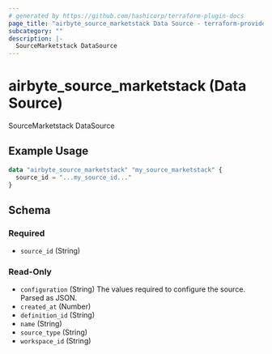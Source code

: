```yaml
---
# generated by https://github.com/hashicorp/terraform-plugin-docs
page_title: "airbyte_source_marketstack Data Source - terraform-provider-airbyte"
subcategory: ""
description: |-
  SourceMarketstack DataSource
---
```


# airbyte_source_marketstack (Data Source)

SourceMarketstack DataSource

## Example Usage

```terraform
data "airbyte_source_marketstack" "my_source_marketstack" {
  source_id = "...my_source_id..."
}
```

<!-- schema generated by tfplugindocs -->
## Schema

### Required

- `source_id` (String)

### Read-Only

- `configuration` (String) The values required to configure the source. Parsed as JSON.
- `created_at` (Number)
- `definition_id` (String)
- `name` (String)
- `source_type` (String)
- `workspace_id` (String)
